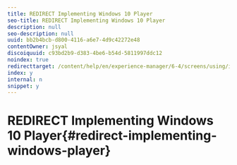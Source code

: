 ```yaml
---
title: REDIRECT Implementing Windows 10 Player
seo-title: REDIRECT Implementing Windows 10 Player
description: null
seo-description: null
uuid: bb2b4bcb-d800-4116-a6e7-4d9c42272e48
contentOwner: jsyal
discoiquuid: c93bd2b9-d383-4be6-b54d-5811997ddc12
noindex: true
redirecttarget: /content/help/en/experience-manager/6-4/screens/using/implementing-windows-player
index: y
internal: n
snippet: y
---
```


# REDIRECT Implementing Windows 10 Player{#redirect-implementing-windows-player}

